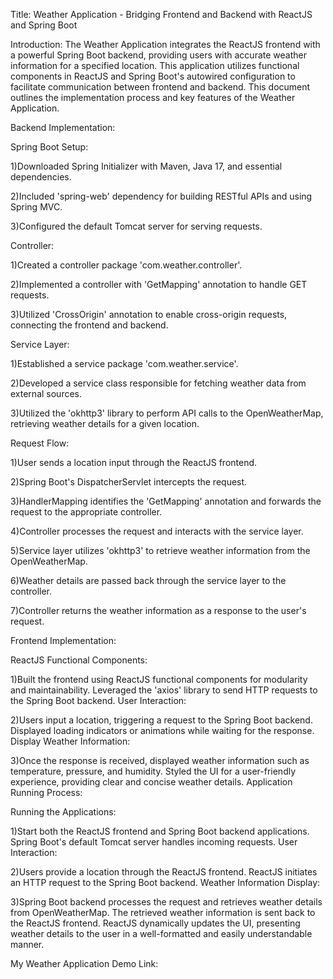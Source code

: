Title: Weather Application - Bridging Frontend and Backend with ReactJS and Spring Boot

Introduction:
The Weather Application integrates the ReactJS frontend with a powerful Spring Boot backend, providing users with accurate weather information for a
specified location. This application utilizes functional components in ReactJS and Spring Boot's autowired configuration to facilitate communication 
between frontend and backend. This document outlines the implementation process and key features of the Weather Application.

Backend Implementation:

Spring Boot Setup:

1)Downloaded Spring Initializer with Maven, Java 17, and essential dependencies.

2)Included 'spring-web' dependency for building RESTful APIs and using Spring MVC.

3)Configured the default Tomcat server for serving requests.

Controller:

1)Created a controller package 'com.weather.controller'.

2)Implemented a controller with 'GetMapping' annotation to handle GET requests.

3)Utilized 'CrossOrigin' annotation to enable cross-origin requests, connecting the frontend and backend.

Service Layer:

1)Established a service package 'com.weather.service'.

2)Developed a service class responsible for fetching weather data from external sources.

3)Utilized the 'okhttp3' library to perform API calls to the OpenWeatherMap, retrieving weather details for a given location.

Request Flow:

1)User sends a location input through the ReactJS frontend.

2)Spring Boot's DispatcherServlet intercepts the request.

3)HandlerMapping identifies the 'GetMapping' annotation and forwards the request to the appropriate controller.

4)Controller processes the request and interacts with the service layer.

5)Service layer utilizes 'okhttp3' to retrieve weather information from the OpenWeatherMap.

6)Weather details are passed back through the service layer to the controller.

7)Controller returns the weather information as a response to the user's request.

Frontend Implementation:

ReactJS Functional Components:

1)Built the frontend using ReactJS functional components for modularity and maintainability.
Leveraged the 'axios' library to send HTTP requests to the Spring Boot backend.
User Interaction:

2)Users input a location, triggering a request to the Spring Boot backend.
Displayed loading indicators or animations while waiting for the response.
Display Weather Information:

3)Once the response is received, displayed weather information such as temperature, pressure, and humidity.
Styled the UI for a user-friendly experience, providing clear and concise weather details.
Application Running Process:

Running the Applications:

1)Start both the ReactJS frontend and Spring Boot backend applications.
Spring Boot's default Tomcat server handles incoming requests.
User Interaction:

2)Users provide a location through the ReactJS frontend.
ReactJS initiates an HTTP request to the Spring Boot backend.
Weather Information Display:

3)Spring Boot backend processes the request and retrieves weather details from OpenWeatherMap.
The retrieved weather information is sent back to the ReactJS frontend.
ReactJS dynamically updates the UI, presenting weather details to the user in a well-formatted and easily understandable manner.

My Weather Application Demo Link:
